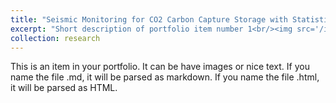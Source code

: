 ```yaml
---
title: "Seismic Monitoring for CO2 Carbon Capture Storage with Statistical Machine Learning Approach"
excerpt: "Short description of portfolio item number 1<br/><img src='/images/slimm.png'>"
collection: research
---
```


This is an item in your portfolio. It can be have images or nice text. If you name the file .md, it will be parsed as markdown. If you name the file .html, it will be parsed as HTML. 
